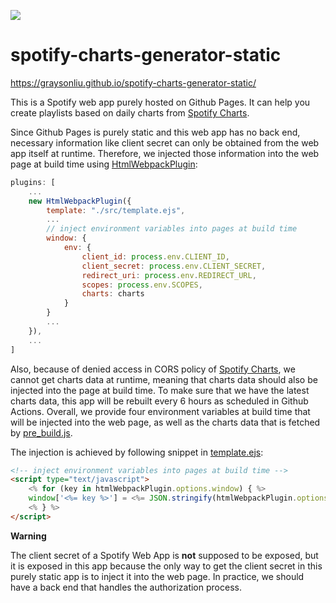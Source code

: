 ![](https://github.com/graysonliu/spotify-charts-generator-static/workflows/build/badge.svg)

# spotify-charts-generator-static

https://graysonliu.github.io/spotify-charts-generator-static/

This is a Spotify web app purely hosted on Github Pages. It can help you create playlists based on daily charts from [Spotify Charts](https://spotifycharts.com).

Since Github Pages is purely static and this web app has no back end, necessary information like client secret can only be obtained from the web app itself at runtime. Therefore, we injected those information into the web page at build time using [HtmlWebpackPlugin](https://github.com/jantimon/html-webpack-plugin):

```js
plugins: [
    ...
    new HtmlWebpackPlugin({
        template: "./src/template.ejs",
        ...
        // inject environment variables into pages at build time
        window: {
            env: {
                client_id: process.env.CLIENT_ID,
                client_secret: process.env.CLIENT_SECRET,
                redirect_uri: process.env.REDIRECT_URL,
                scopes: process.env.SCOPES,
                charts: charts
            }
        }
        ...
    }),
    ...
]
```
Also, because of denied access in CORS policy of [Spotify Charts](https://spotifycharts.com), we cannot get charts data at runtime, meaning that charts data should also be injected into the page at build time. To make sure that we have the latest charts data, this app will be rebuilt every 6 hours as scheduled in Github Actions. Overall, we provide four environment variables at build time that will be injected into the web page, as well as the charts data that is fetched by [pre_build.js](https://github.com/graysonliu/spotify-charts-generator-static/blob/master/pre_build.js).

The injection is achieved by following snippet in [template.ejs](https://github.com/graysonliu/spotify-charts-generator-static/blob/master/src/template.ejs):

```html
<!-- inject environment variables into pages at build time -->
<script type="text/javascript">
    <% for (key in htmlWebpackPlugin.options.window) { %>
    window['<%= key %>'] = <%= JSON.stringify(htmlWebpackPlugin.options.window[key]) %>;
    <% } %>
</script>
```

**Warning**

The client secret of a Spotify Web App is **not** supposed to be exposed, but it is exposed in this app because the only way to get the client secret in this purely static app is to inject it into the web page. In practice, we should have a back end that handles the authorization process.
